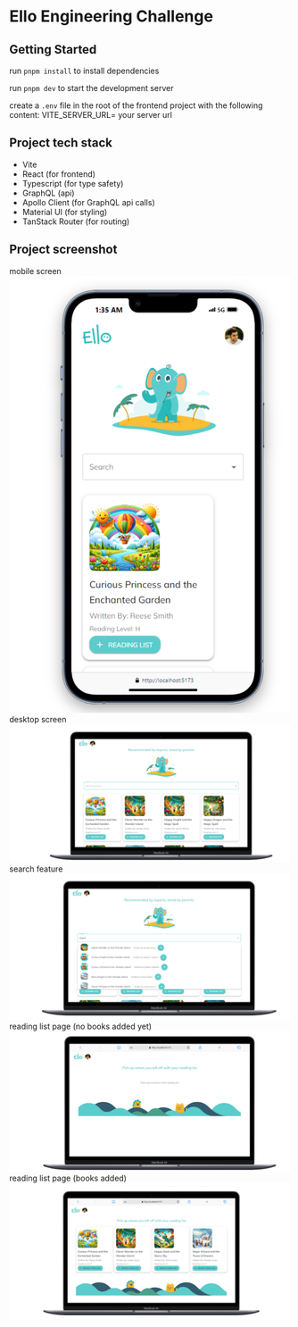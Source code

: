 # Ello Engineering Challenge

## Getting Started
run `pnpm install` to install dependencies

run `pnpm dev` to start the development server

create a `.env` file in the root of the frontend project with the following content:
VITE_SERVER_URL= your server url


## Project tech stack
- Vite
- React (for frontend)
- Typescript (for type safety)
- GraphQL (api)
- Apollo Client (for GraphQL api calls)
- Material UI (for styling)
- TanStack Router (for routing)


## Project screenshot
mobile screen
![screenshot](./public/images/Screenshot-0.png)
desktop screen
![screenshot](./public/images/Screenshot-1.png)
search feature
![screenshot](./public/images/Screenshot-2.png)
reading list page (no books added yet)
![screenshot](./public/images/Screenshot-3.png)
reading list page (books added)
![screenshot](./public/images/Screenshot-4.png)
